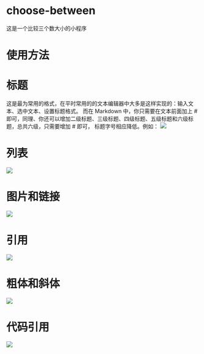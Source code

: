 # choose-between
这是一个比较三个数大小的小程序
# 使用方法

# 标题
这是最为常用的格式，在平时常用的的文本编辑器中大多是这样实现的：输入文本、选中文本、设置标题格式。
而在 Markdown 中，你只需要在文本前面加上 # 即可，同理、你还可以增加二级标题、三级标题、四级标题、五级标题和六级标题，总共六级，只需要增加 # 即可，
标题字号相应降低。例如：
![](https://upload-images.jianshu.io/upload_images/259-7424a9a21a2cb81b.jpg?imageMogr2/auto-orient/strip%7CimageView2/2/w/700)

# 列表
![](https://upload-images.jianshu.io/upload_images/259-8ccbfed8ce487368.jpg?imageMogr2/auto-orient/strip%7CimageView2/2/w/700)

# 图片和链接
![](https://upload-images.jianshu.io/upload_images/259-90ac0f366310f464.jpg?imageMogr2/auto-orient/strip%7CimageView2/2/w/700)

# 引用
![](https://upload-images.jianshu.io/upload_images/259-438c3424cfbfb029.jpg?imageMogr2/auto-orient/strip%7CimageView2/2/w/700)

# 粗体和斜体
![](https://upload-images.jianshu.io/upload_images/259-6a74e417a86ac97f.jpg?imageMogr2/auto-orient/strip%7CimageView2/2/w/700)

# 代码引用
![](https://upload-images.jianshu.io/upload_images/259-dcf737a97e71cd73.jpg?imageMogr2/auto-orient/strip%7CimageView2/2/w/700)
